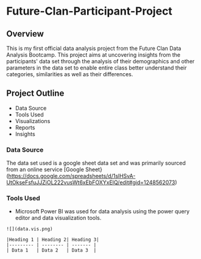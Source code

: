 # Future-Clan-Participant-Project
## Overview
This is my first official data analysis project from the Future Clan Data Analysis Bootcamp. This project aims at uncovering insights from the participants' data set through the analysis of their demographics and other parameters in the data set to enable entire class better understand their categories, similarities as well as their differences.

## Project Outline
- Data Source
- Tools Used
- Visualizations
- Reports
- Insights

### Data Source
 The data set used is a google sheet data set and was primarily sourced from an online service [Google Sheet} (https://docs.google.com/spreadsheets/d/1slHSvA-UtOkseFsfuJJZiOL222vusWt6xEbFOXYxElQ/edit#gid=1248562073)

 
 

### Tools Used
- Microsoft Power BI was used for data analysis using the power query editor and data visualization tools.




```
![](data.vis.png)

|Heading 1 | Heading 2| Heading 3|
|--------- | -------- | ------- |
| Data 1   | Data 2   | Data 3  |
